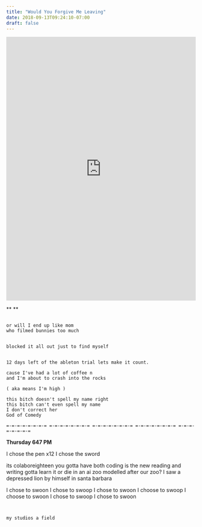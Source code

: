 ```yaml
---
title: "Would You Forgive Me Leaving"
date: 2018-09-13T09:24:10-07:00
draft: false
---
```


<iframe width="100%" height="700" scrolling="no" frameborder="no" allow="autoplay" src="https://w.soundcloud.com/player/?url=https%3A//api.soundcloud.com/tracks/503374629%3Fsecret_token%3Ds-tESDV&color=%23222222&auto_play=false&hide_related=false&show_comments=true&show_user=true&show_reposts=false&show_teaser=true&visual=true"></iframe>

**
**


```

or will I end up like mom
who filmed bunnies too much


blocked it all out just to find myself


12 days left of the ableton trial lets make it count.

cause I've had a lot of coffee n
and I'm about to crash into the rocks

( aka means I'm high )

this bitch doesn't spell my name right
this bitch can't even spell my name
I don't correct her
God of Comedy

=-=-=-=-=-=-=-= =-=-=-=-=-=-=-= =-=-=-=-=-=-=-= =-=-=-=-=-=-=-= =-=-=-=-=-=-=-=

```
**Thursday 647 PM**

I chose the pen x12
I chose the sword


its colaboreighteen you gotta have both
coding is the new reading and writing
gotta learn it
or die in an ai zoo
modelled after our zoo?
I saw a depressed lion
by himself in santa barbara

I chose to swoon
I chose to swoop
I chose to swoon
I choose to swoop
I choose to swoon
I chose to swoop
I chose to swoon  
```


my studios a field
